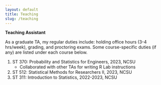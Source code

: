```yaml
---
layout: default
title: Teaching
slug: /teaching
---
```


<b> Teaching Assistant </b>

As a graduate TA, my regular duties include: holding office hours (3-4 hrs/week), grading, and proctoring exams. Some course-specific duties (if any) are listed under each course below.
<ol>
<li>  ST 370: Probability and Statistics for Engineers, 2023, NCSU
    <ul>
    <li> Collaborated with other TAs for writing R Lab instructions </li>
    </ul>
</li>
<li> ST 512: Statistical Methods for Researchers II, 2023, NCSU
</li>
<li> ST 311: Introduction to Statistics, 2022-2023, NCSU
</li>
</ol>
